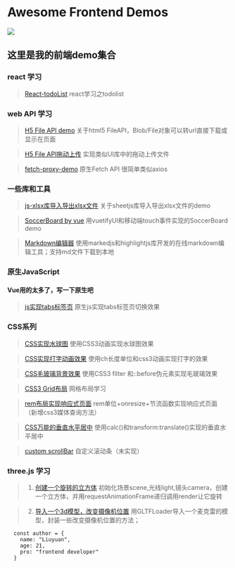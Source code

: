 # Awesome Frontend Demos
<img src="https://w.wallhaven.cc/full/yj/wallhaven-yjdl2k.png">

## 这里是我的前端demo集合
### react 学习
>[React-todoList](https://liuyuan0071.github.io/Awesome-Frontend-Demos/notePadDemo_byReact/1110_notepad.html) react学习之todolist

### web API 学习

>[H5 File API demo](https://liuyuan0071.github.io/Awesome-Frontend-Demos/fileAPI/fileAPI.html) 关于html5 FileAPI，Blob/File对象可以转url直接下载或显示在页面

>[H5 File API拖动上传](https://liuyuan0071.github.io/Awesome-Frontend-Demos/fileAPI/file.html) 实现类似UI库中的拖动上传文件

>[fetch-proxy-demo](https://liuyuan0071.github.io/Awesome-Frontend-Demos/fetch_proxy_demo/1115_fetch.html) 原生Fetch API 很简单类似axios
              
### 一些库和工具

>[js-xlsx库导入导出xlsx文件](https://liuyuan0071.github.io/Awesome-Frontend-Demos/xlsx.html) 关于sheetjs库导入导出xlsx文件的demo

>[SoccerBoard by vue](https://liuyuan0071.github.io/Awesome-Frontend-Demos/soccerboard_html/index.html) 用vuetifyUI和移动端touch事件实现的SoccerBoard demo   

>[Markdown编辑器](https://liuyuan0071.github.io/Awesome-Frontend-Demos/markdownEditor/markdownEditor.html) 使用markedjs和highlightjs库开发的在线markdown编辑工具；支持md文件下载到本地

### 原生JavaScript

#### Vue用的太多了，写一下原生吧

>[js实现tabs标签页](https://liuyuan0071.github.io/Awesome-Frontend-Demos/tabs.html) 原生js实现tabs标签页切换效果

### CSS系列

>[CSS实现水球图](https://liuyuan0071.github.io/Awesome-Frontend-Demos/liquidBall.html) 使用CSS3动画实现水球图效果

>[CSS实现打字动画效果](https://liuyuan0071.github.io/Awesome-Frontend-Demos/css_typing.html) 使用ch长度单位和css3动画实现打字的效果

>[CSS毛玻璃背景效果](https://liuyuan0071.github.io/Awesome-Frontend-Demos/css0819.html) 使用CSS3 filter 和::before伪元素实现毛玻璃效果

>[CSS3 Grid布局](https://liuyuan0071.github.io/Awesome-Frontend-Demos/grid-layout.html) 网格布局学习

>[rem布局实现响应式页面](https://liuyuan0071.github.io/Awesome-Frontend-Demos/rem-layout.html) rem单位+onresize+节流函数实现响应式页面（新增css3媒体查询方法）

>[CSS万能的垂直水平居中](https://liuyuan0071.github.io/Awesome-Frontend-Demos/center.html) 使用calc()和transform:translate()实现的垂直水平居中

>[custom scrollBar](https://liuyuan0071.github.io/Awesome-Frontend-Demos/CustomScrollbar/CustomScrollbar.html) 自定义滚动条（未实现）

### three.js 学习

>1. [创建一个旋转的立方体](https://liuyuan0071.github.io/Awesome-Frontend-Demos/threejs/threejs0719.html) 初始化场景scene,光线light,镜头camera，创建一个立方体，并用requestAnimationFrame递归调用render让它旋转

>2. [导入一个3d模型，改变摄像机位置](https://liuyuan0071.github.io/Awesome-Frontend-Demos/threejs/threejs071902.html) 用GLTFLoader导入一个麦克雷的模型，封装一些改变摄像机位置的方法；

```
  const author = {
    name: "Liuyuan",
    age: 21,
    pro: "frontend developer"
  }
```
